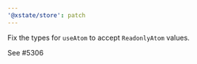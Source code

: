 ```yaml
---
'@xstate/store': patch
---
```


Fix the types for `useAtom` to accept `ReadonlyAtom` values.

See #5306

